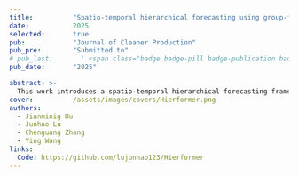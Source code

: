 ```yaml
---
title:          "Spatio-temporal hierarchical forecasting using group-feature graph convolutional network for probabilistic wind power prediction"
date:           2025
selected:       true
pub:            "Journal of Cleaner Production"
pub_pre:        "Submitted to"
# pub_last:       ' <span class="badge badge-pill badge-publication badge-success">Spotlight</span>'
pub_date:       "2025"

abstract: >-
  This work introduces a spatio-temporal hierarchical forecasting framework that ensures consistent and accurate multi-level probabilistic wind power prediction, achieving superior performance on real-world datasets.
cover:          /assets/images/covers/Hierformer.png
authors:
  - Jianminig Hu
  - Junhao Lu
  - Chenguang Zhang
  - Ying Wang
links:
  Code: https://github.com/lujunhao123/Hierformer
---
```


